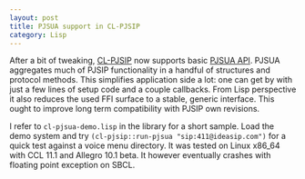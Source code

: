 ```yaml
---
layout: post
title: PJSUA support in CL-PJSIP
category: Lisp
---
```


After a bit of tweaking, [CL-PJSIP](https://github.com/varjagg/cl-pjsip) now supports basic [PJSUA API](http://www.pjsip.org/pjsip/docs/html/group__PJSUA__LIB.htm). PJSUA aggregates much of PJSIP functionality in a handful of structures and protocol methods. This simplifies application side a lot: one can get by with just a few lines of setup code and a couple callbacks. From Lisp perspective it also reduces the used FFI surface to a stable, generic interface. This ought to improve long term compatibility with PJSIP own revisions.

I refer to `cl-pjsua-demo.lisp` in the library for a short sample. Load the demo system and try `(cl-pjsip::run-pjsua "sip:411@ideasip.com")` for a quick test against a voice menu directory. It was tested on Linux x86_64 with CCL 11.1 and Allegro 10.1 beta. It however eventually crashes with floating point exception on SBCL. 
